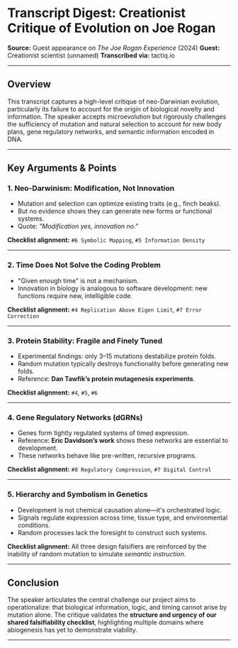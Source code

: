 # Transcript Digest: Creationist Critique of Evolution on Joe Rogan

**Source:** Guest appearance on *The Joe Rogan Experience* (2024)
**Guest:** Creationist scientist (unnamed)
**Transcribed via:** tactiq.io

---

## Overview

This transcript captures a high-level critique of neo-Darwinian evolution, particularly its failure to account for the origin of biological novelty and information.
The speaker accepts microevolution but rigorously challenges the sufficiency of mutation and natural selection to account for new body plans,
gene regulatory networks, and semantic information encoded in DNA.

---

## Key Arguments & Points

### 1. **Neo-Darwinism: Modification, Not Innovation**

- Mutation and selection can optimize existing traits (e.g., finch beaks).
- But no evidence shows they can generate new forms or functional systems.
- Quote: *"Modification yes, innovation no."*

**Checklist alignment:** `#6 Symbolic Mapping`, `#5 Information Density`

---

### 2. **Time Does Not Solve the Coding Problem**

- "Given enough time" is not a mechanism.
- Innovation in biology is analogous to software development: new functions require new, intelligible code.

**Checklist alignment:** `#4 Replication Above Eigen Limit`, `#7 Error Correction`

---

### 3. **Protein Stability: Fragile and Finely Tuned**

- Experimental findings: only 3–15 mutations destabilize protein folds.
- Random mutation typically destroys functionality before generating new folds.
- Reference: **Dan Tawfik’s protein mutagenesis experiments**.

**Checklist alignment:** `#4`, `#5`, `#6`

---

### 4. **Gene Regulatory Networks (dGRNs)**

- Genes form tightly regulated systems of timed expression.
- Reference: **Eric Davidson’s work** shows these networks are essential to development.
- These networks behave like pre-written, recursive programs.

**Checklist alignment:** `#8 Regulatory Compression`, `#7 Digital Control`

---

### 5. **Hierarchy and Symbolism in Genetics**

- Development is not chemical causation alone—it's orchestrated logic.
- Signals regulate expression across time, tissue type, and environmental conditions.
- Random processes lack the foresight to construct such systems.

**Checklist alignment:** All three design falsifiers are reinforced by the inability of random mutation to simulate *semantic instruction*.

---

## Conclusion

The speaker articulates the central challenge our project aims to operationalize: that biological information, logic, and timing cannot arise by mutation alone. 
The critique validates the **structure and urgency of our shared falsifiability checklist**,
highlighting multiple domains where abiogenesis has yet to demonstrate viability.

---



